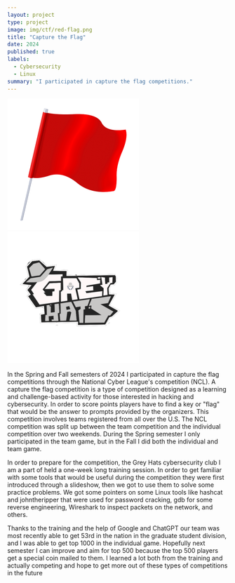 ```yaml
---
layout: project
type: project
image: img/ctf/red-flag.png
title: "Capture the Flag"
date: 2024
published: true
labels:
  - Cybersecurity
  - Linux
summary: "I participated in capture the flag competitions."
---
```


<div class="text-center p-4">
  <img width="300px" src="../img/ctf/red-flag.png" class="img-thumbnail" >
  <img width="300px" src="../img/ctf/greyhats.png" class="img-thumbnail" >
</div>

In the Spring and Fall semesters of 2024 I participated in capture the flag competitions through the National Cyber League's competition (NCL). A capture the flag competition is a type of competition designed as a learning and challenge-based activity for those interested in hacking and cybersecurity. In order to score points players have to find a key or "flag" that would be the answer to prompts provided by the organizers. This competition involves teams registered from all over the U.S. The NCL competition was split up between the team competition and the individual competition over two weekends. During the Spring semester I only participated in the team game, but in the Fall I did both the individual and team game. 

In order to prepare for the competition, the Grey Hats cybersecurity club I am a part of held a one-week long training session. In order to get familiar with some tools that would be useful during the competition they were first introduced through a slideshow, then we got to use them to solve some practice problems. We got some pointers on some Linux tools like hashcat and johntheripper that were used for password cracking, gdb for some reverse engineering, Wireshark to inspect packets on the network, and others. 

Thanks to the training and the help of Google and ChatGPT our team was most recently able to get 53rd in the nation in the graduate student division, and I was able to get top 1000 in the individual game. Hopefully next semester I can improve and aim for top 500 because the top 500 players get a special coin mailed to them. I learned a lot both from the training and actually competing and hope to get more out of these types of competitions in the future
